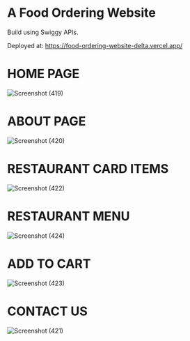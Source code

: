# A Food Ordering Website

Build using Swiggy APIs.


Deployed at: https://food-ordering-website-delta.vercel.app/

# HOME PAGE


![Screenshot (419)](https://github.com/soniyaprasad77/Food_Ordering_Website/assets/63783532/63e00fc1-ba9a-4b2b-abab-7969c293278f)

# ABOUT PAGE

![Screenshot (420)](https://github.com/soniyaprasad77/Food_Ordering_Website/assets/63783532/c99216e5-7745-4f97-abdb-ac4a4247b350)

# RESTAURANT CARD ITEMS
![Screenshot (422)](https://github.com/soniyaprasad77/Food_Ordering_Website/assets/63783532/9729758e-b57d-4244-9b96-1a347f998d42)

# RESTAURANT MENU

![Screenshot (424)](https://github.com/soniyaprasad77/Food_Ordering_Website/assets/63783532/eafbd451-afae-430c-a75b-0dcbc4f92ae9)


# ADD TO CART
![Screenshot (423)](https://github.com/soniyaprasad77/Food_Ordering_Website/assets/63783532/6bed61a0-823a-4db3-9623-0c551e0ac7ce)


# CONTACT US
![Screenshot (421)](https://github.com/soniyaprasad77/Food_Ordering_Website/assets/63783532/0e22eade-0503-4051-9327-a867cfb712e2)
